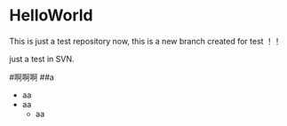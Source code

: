 HelloWorld
==========
This is just a test repository
now, this is a new branch created for test ！！


just a test in SVN.

#啊啊啊
##a
- aa
- aa
    - aa
    
    
    
    
    
    
    
    
    
    
    
    
    
    
    
    
    
    
    
    